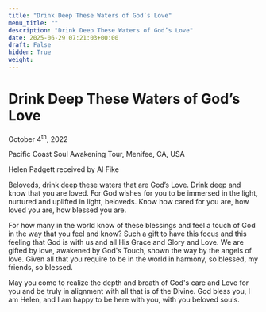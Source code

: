 ```yaml
---
title: "Drink Deep These Waters of God’s Love"
menu_title: ""
description: "Drink Deep These Waters of God’s Love"
date: 2025-06-29 07:21:03+00:00
draft: False
hidden: True
weight:
---
```

# Drink Deep These Waters of God’s Love

October 4<sup>th</sup>, 2022

Pacific Coast Soul Awakening Tour, Menifee, CA, USA

Helen Padgett received by Al Fike

Beloveds, drink deep these waters that are God’s Love. Drink deep and know that you are loved. For God wishes for you to be immersed in the light, nurtured and uplifted in light, beloveds. Know how cared for you are, how loved you are, how blessed you are.

For how many in the world know of these blessings and feel a touch of God in the way that you feel and know? Such a gift to have this focus and this feeling that God is with us and all His Grace and Glory and Love. We are gifted by love, awakened by God's Touch, shown the way by the angels of love. Given all that you require to be in the world in harmony, so blessed, my friends, so blessed.

May you come to realize the depth and breath of God's care and Love for you and be truly in alignment with all that is of the Divine. God bless you, I am Helen, and I am happy to be here with you, with you beloved souls.
